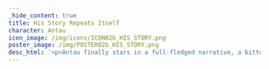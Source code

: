 ```yaml
---
_hide_content: true
title: His Story Repeats Itself
character: Antau
icon_image: /img/icons/ICON02b_HIS_STORY.png
poster_image: /img/POSTER02b_HIS_STORY.png
desc_html: '<p>Antau finally stars in a full-fledged narrative, a bittersweet postmodern tale of personal branding and self-promotion running aground on the Hegelian <i>Weltgeist</i>. We laugh, we lose, we never learn. 15 pages.</p>'
---
```

